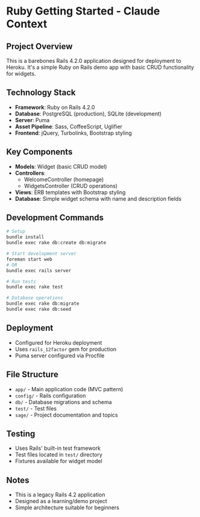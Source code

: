 # Ruby Getting Started - Claude Context

## Project Overview
This is a barebones Rails 4.2.0 application designed for deployment to Heroku. It's a simple Ruby on Rails demo app with basic CRUD functionality for widgets.

## Technology Stack
- **Framework**: Ruby on Rails 4.2.0
- **Database**: PostgreSQL (production), SQLite (development)
- **Server**: Puma
- **Asset Pipeline**: Sass, CoffeeScript, Uglifier
- **Frontend**: jQuery, Turbolinks, Bootstrap styling

## Key Components
- **Models**: Widget (basic CRUD model)
- **Controllers**: 
  - WelcomeController (homepage)
  - WidgetsController (CRUD operations)
- **Views**: ERB templates with Bootstrap styling
- **Database**: Simple widget schema with name and description fields

## Development Commands
```bash
# Setup
bundle install
bundle exec rake db:create db:migrate

# Start development server
foreman start web
# OR
bundle exec rails server

# Run tests
bundle exec rake test

# Database operations
bundle exec rake db:migrate
bundle exec rake db:seed
```

## Deployment
- Configured for Heroku deployment
- Uses `rails_12factor` gem for production
- Puma server configured via Procfile

## File Structure
- `app/` - Main application code (MVC pattern)
- `config/` - Rails configuration
- `db/` - Database migrations and schema
- `test/` - Test files
- `sage/` - Project documentation and topics

## Testing
- Uses Rails' built-in test framework
- Test files located in `test/` directory
- Fixtures available for widget model

## Notes
- This is a legacy Rails 4.2 application
- Designed as a learning/demo project
- Simple architecture suitable for beginners